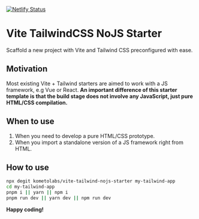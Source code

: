 [![Netlify Status](https://api.netlify.com/api/v1/badges/f4e57968-eb20-4de8-91c4-001474804566/deploy-status)](https://app.netlify.com/sites/frolicking-kitten-1d5828/deploys)

Vite TailwindCSS NoJS Starter
====
Scaffold a new project with Vite and Tailwind CSS preconfigured with ease.

## Motivation

Most existing Vite + Tailwind starters are aimed to work with a JS framework, e.g Vue or React.
**An important difference of this starter template is that the build stage does not involve any JavaScript, just pure HTML/CSS compilation.**

## When to use

1. When you need to develop a pure HTML/CSS prototype.
2. When you import a standalone version of a JS framework right from HTML.

## How to use

```bash
npx degit kometolabs/vite-tailwind-nojs-starter my-tailwind-app
cd my-tailwind-app
pnpm i || yarn || npm i
pnpm run dev || yarn dev || npm run dev
```

**Happy coding!**
